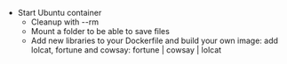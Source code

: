 - Start Ubuntu container
    - Cleanup with --rm
    - Mount a folder to be able to save files
    - Add new libraries to your Dockerfile and build your own image: add lolcat, fortune and cowsay: fortune | cowsay | lolcat
